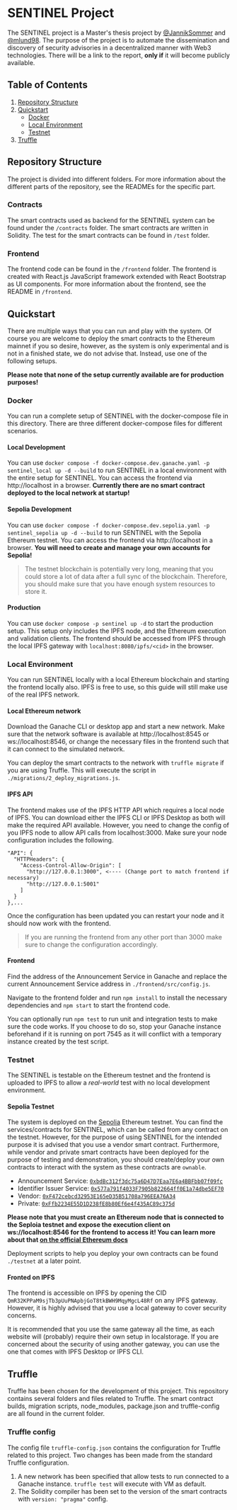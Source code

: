 # SENTINEL Project
The SENTINEL project is a Master's thesis project by [@JannikSommer](https://github.com/JannikSommer) and [@mlund98](https://github.com/mlund98). The purpose of the project is to automate the dissemination and discovery of security advisories in a decentralized manner with Web3 technologies. There will be a link to the report, **only if** it will become publicly available. 

## Table of Contents
1. [Repository Structure](#repository-structure)
2. [Quickstart](#quickstart)
    - [Docker](#docker)
    - [Local Environment](#local-environment)
    - [Testnet](#testnet)
3. [Truffle](#truffle)

## Repository Structure
The project is divided into different folders. For more information about the different parts of the repository, see the READMEs for the specific part. 

### Contracts
The smart contracts used as backend for the SENTINEL system can be found under the `/contracts` folder. The smart contracts are written in Solidity. The test for the smart contracts can be found in `/test` folder. 

### Frontend
The frontend code can be found in the `/frontend` folder. The frontend is created with React.js JavaScript framework extended with React Bootstrap as UI components. For more information about the frontend, see the README in `/frontend`. 


## Quickstart 
There are multiple ways that you can run and play with the system. Of course you are welcome to deploy the smart contracts to the Ethereum mainnet if you so desire, however, as the system is only experimental and is not in a finished state, we do not advise that. Instead, use one of the following setups. 

**Please note that none of the setup currently available are for production purposes!**

### Docker
You can run a complete setup of SENTINEL with the docker-compose file in this directory. There are three different docker-compose files for different scenarios. 

#### Local Development
You can use `docker compose -f docker-compose.dev.ganache.yaml -p sentinel_local up -d --build` to run SENTINEL in a local environment with the entire setup for SENTINEL. You can access the frontend via http://localhost in a browser. **Currently there are no smart contract deployed to the local network at startup!**


#### Sepolia Development
You can use `docker compose -f docker-compose.dev.sepolia.yaml -p sentinel_sepolia up -d --build` to run SENTINEL with the Sepolia Ethereum testnet. You can access the frontend via http://localhost in a browser. **You will need to create and manage your own accounts for Sepolia!**

> The testnet blockchain is potentially very long, meaning that you could store a lot of data after a full sync of the blockchain. Therefore, you should make sure that you have enough system resources to store it. 

#### Production
You can use `docker compose -p sentinel up -d` to start the production setup. This setup only includes the IPFS node, and the Ethereum execution and validation clients. The frontend should be accessed from IPFS through the local IPFS gateway with `localhost:8080/ipfs/<cid>` in the browser. 


### Local Environment
You can run SENTINEL locally with a local Ethereum blockchain and starting the frontend locally also. IPFS is free to use, so this guide will still make use of the real IPFS network. 

#### Local Ethereum network
Download the Ganache CLI or desktop app and start a new network. Make sure that the network software is available at http://localhost:8545 or ws://localhost:8546, or change the necessary files in the frontend such that it can connect to the simulated network. 

You can deploy the smart contracts to the network with `truffle migrate` if you are using Truffle. This will execute the script in `./migrations/2_deploy_migrations.js`. 

#### IPFS API 
The frontend makes use of the IPFS HTTP API which requires a local node of IPFS. You can download either the IPFS CLI or IPFS Desktop as both will make the required API available. However, you need to change the config of you IPFS node to allow API calls from localhost:3000. Make sure your node configuration  includes the following. 
```
"API": {
  "HTTPHeaders": {
    "Access-Control-Allow-Origin": [
      "http://127.0.0.1:3000", <---- (Change port to match frontend if necessary)
      "http://127.0.0.1:5001"
    ]
  }
},...
```
Once the configuration has been updated you can restart your node and it should now work with the frontend. 

> If you are running the frontend from any other port than 3000 make sure to change the configuration accordingly. 

#### Frontend
Find the address of the Announcement Service in Ganache and replace the current Announcement Service address in `./frontend/src/config.js`. 

Navigate to the frontend folder and run `npm install` to install the necessary dependencies and `npm start` to start the frontend code. 

You can optionally run `npm test` to run unit and integration tests to make sure the code works. If you choose to do so, stop your Ganache instance beforehand if it is running on port 7545 as it will conflict with a temporary instance created by the test script. 


### Testnet 
The SENTINEL is testable on the Ethereum testnet and the frontend is uploaded to IPFS to allow a _real-world_ test with no local development environment. 

#### Sepolia Testnet
The system is deployed on the [Sepolia](https://sepolia.dev) Ethereum testnet. You can find the services/contracts for SENTINEL, which can be called from any contract on the testnet. However, for the purpose of using SENTINEL for the intended purpose it is advised that you use a vendor smart contract. Furthermore, while vendor and private smart contracts have been deployed for the purpose of testing and demonstration, you should create/deploy your own contracts to interact with the system as these contracts are `ownable`. 

- Announcement Service: [`0xbdBc312f3dc75a6D47D7Eaa7E6a4BBFbb07f09fc`](https://sepolia.etherscan.io/address/0xbdbc312f3dc75a6d47d7eaa7e6a4bbfbb07f09fc)
- Identifier Issuer Service: [`0x577a791f4033F7905b822664ff0E1a74dbe5EF70`](https://sepolia.etherscan.io/address/0x577a791f4033f7905b822664ff0e1a74dbe5ef70)
- Vendor: [`0xF472cebcd32953E165eD35B51708a796EEA76A34`](https://sepolia.etherscan.io/address/0xF472cebcd32953E165eD35B51708a796EEA76A34)
- Private: [`0xFfb2234E55D1D238fE8b80Ef6e4f435AC89c375d`](https://sepolia.etherscan.io/address/0xFfb2234E55D1D238fE8b80Ef6e4f435AC89c375d)

**Please note that you must create an Ethereum node that is connected to the Seploia testnet and expose the execution client on ws://localhost:8546 for the frontend to access it! You can learn more about that [on the official Ethereum docs](https://ethereum.org/en/developers/docs/nodes-and-clients/)**

Deployment scripts to help you deploy your own contracts can be found `./testnet` at a later point. 

#### Fronted on IPFS
The frontend is accessible on IPFS by opening the CID `QmR32KPPaM9sjTb3pUuPNApbjGoT8tkBWH9MqyMgcL48Rf` on any IPFS gateway. However, it is highly advised that you use a local gateway to cover security concerns. 

It is recommended that you use the same gateway all the time, as each website will (probably) require their own setup in localstorage. If you are concerned about the security of using another gateway, you can use the one that comes with IPFS Desktop or IPFS CLI. 


## Truffle
Truffle has been chosen for the development of this project. This repository contains several folders and files related to Truffle. The smart contract builds, migration scripts, node_modules, package.json and truffle-config are all found in the current folder. 

### Truffle config 
The config file `truffle-config.json` contains the configuration for Truffle related to this project. Two changes has been made from the standard Truffle configuration. 

1. A new network has been specified that allow tests to run connected to a Ganache instance. `truffle test` will execute with VM as default. 
2. The Solidity compiler has been set to the version of the smart contracts with `version: "pragma"` config. 

